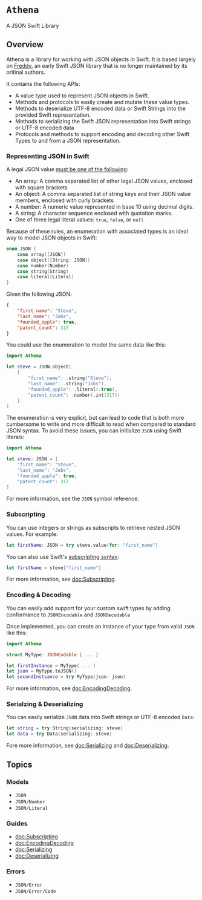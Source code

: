 # ``Athena``

A JSON Swift Library

## Overview

Athena is a library for working with JSON objects in Swift. It is based largely on [Freddy](https://github.com/bignerdranch/Freddy), an early Swift JSON library that is no longer maintained by its oritinal authors.

It contains the following APIs:

- A value type used to represent JSON objects in Swift.
- Methods and protocols to easily create and mutate these value types.
- Methods to deserialize UTF-8 encoded data or Swift Strings into the provided Swift representation.
- Methods to serializing the Swift JSON representation into Swift strings or UTF-8 encoded data
- Protocols and methods to support encoding and decoding other Swift Types to and from a JSON representation.

### Representing JSON in Swift

A legal JSON value [must be one of the following](https://www.rfc-editor.org/rfc/rfc8259):

- An array: A comma separated list of other legal JSON values, enclosed with square brackets
- An object: A comma separated list of string keys and their JSON value members, enclosed with curly brackets
- A number: A numeric value represented in base 10 using decimal digits.
- A string: A character sequence enclosed with quotation marks.
- One of three legal literal values: `true`, `false`, or `null`

Because of these rules, an enumeration with associated types is an ideal way to model JSON objects in Swift:

```swift
enum JSON {
    case array([JSON])
    case object([String: JSON])
    case number(Number)
    case string(String)
    case literal(Literal)
}
```

Given the following JSON:

```json
{
    "first_name": "Steve",
    "last_name": "Jobs",
    "founded_apple": true,
    "patent_count": 317
}
```

You could use the enumeration to model the same data like this:

```swift
import Athena

let steve = JSON.object(
    [
        "first_name": .string("Steve"),
        "last_name": .string("Jobs"),
        "founded_apple": .literal(.true),
        "patent_count": .number(.int(317))
    ]
)
```

The enumeration is very explicit, but can lead to code that is both more cumbersome to write and more difficult to read when compared to standard JSON syntax.
To avoid these issues, you can initialize ``JSON`` using Swift literals:

```swift
import Athena

let steve: JSON = [
    "first_name": "Steve",
    "last_name": "Jobs",
    "founded_apple": true,
    "patent_count": 317
]
```

For more information, see the ``JSON`` symbol reference.

### Subscripting

You can use integers or strings as subscripts to retrieve nested JSON values. For example:

```swift
let firstName: JSON = try steve.value(for: "first_name")
```

You can also use Swift's [subscripting syntax](https://docs.swift.org/swift-book/LanguageGuide/Subscripts.html):

```swift
let firstName = steve["first_name"]
```

For more information, see <doc:Subscripting>.

### Encoding & Decoding

You can easily add support for your custom swift types by adding conformance to ``JSONEncodable`` and ``JSONDecodable``

Once implemented, you can create an instance of your type from valid ``JSON`` like this:

```swift
import Athena

struct MyType: JSONCodable { ... }

let firstInstance = MyType( ... )
let json = MyType.toJSON()
let secondInstsance = try MyType(json: json)
```

For more information, see <doc:EncodingDecoding>.

### Serialzing & Deserializing

You can easily serialize ``JSON`` data into Swift strings or UTF-8 encoded `Data`:

```swift
let string = try String(serializing: steve)
let data = try Data(serializing: steve)
```

Fore more information, see <doc:Serializing> and <doc:Deserializing>.

## Topics

### Models

- ``JSON``
- ``JSON/Number``
- ``JSON/Literal``

### Guides

- <doc:Subscripting>
- <doc:EncodingDecoding>
- <doc:Serializing>
- <doc:Deserializing>

### Errors

- ``JSON/Error``
- ``JSON/Error/Code``
